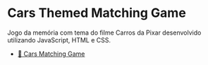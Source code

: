 # Cars Themed Matching Game
Jogo da memória com tema do filme Carros da Pixar desenvolvido utilizando JavaScript, HTML e CSS.
- [🔗 Cars Matching Game](https://anaclrsnts.github.io/JogoDaMemoria/)
